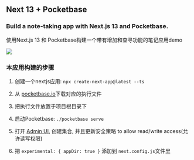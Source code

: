 ## Next 13 + Pocketbase

### Build a note-taking app with Next.js 13 and Pocketbase. 
使用Next.js 13 和 Pocketbase构建一个带有增加和查寻功能的笔记应用demo 

![](https://s3.bmp.ovh/imgs/2023/02/17/1f3ad094668983f9.gif)

### 本应用构建的步骤

1. 创建一个nextjs应用:
`npx create-next-app@latest --ts`

2. 从 [pocketbase.io](pocketbase.io)下载对应的执行文件
   
3. 把执行文件放置于项目根目录下
4. 启动Pocketbase:
`./pocketbase serve`
1. 打开 [Admin UI](http://127.0.0.1:8090/_/), 创建集合, 并且更新安全策略 to allow read/write access(允许读写权限) 
2. 把 `experimental: { appDir: true }` 添加到 `next.config.js`文件里